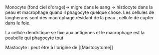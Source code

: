 Monocyte (fond ciel d'orage)→ migre dans le sang → histiocyte dans la peau et macrophage quand il phagocyte quelque chose. Les cellules de langherans sont des macrophage résidant de la peau , cellule de cupfer dans le foie.

La cellule dendritique se fixe aux antigènes et le macrophage est la poubelle qui phagocyte tout

Mastocyte : peut être à l'origine de [[Mastocytome]] 


